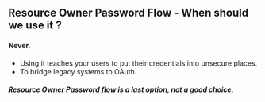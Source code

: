 ## Resource Owner Password Flow - When should we use it ?

#### Never.
- Using it teaches your users to put their credentials into unsecure places.
- To bridge legacy systems to OAuth.

##### Resource Owner Password flow is a last option, not a good choice.
